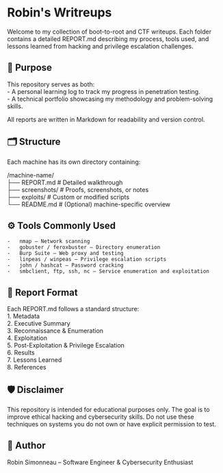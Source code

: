 # Robin's Writreups  

Welcome to my collection of boot-to-root and CTF writeups. Each folder contains a detailed REPORT.md describing my process, tools used, and lessons learned from hacking and privilege escalation challenges.


## 🧩 Purpose

This repository serves as both:  
	-	A personal learning log to track my progress in penetration testing.  
	-	A technical portfolio showcasing my methodology and problem-solving skills.  

All reports are written in Markdown for readability and version control.  


## 🗂 Structure

Each machine has its own directory containing:  

/machine-name/    
├── REPORT.md       # Detailed walkthrough  
├── screenshots/    # Proofs, screenshots, or notes  
├── exploits/       # Custom or modified scripts  
└── README.md       # (Optional) machine-specific overview  
 


## ⚙️ Tools Commonly Used  
	-	nmap – Network scanning  
	-	gobuster / feroxbuster – Directory enumeration  
	-	Burp Suite – Web proxy and testing  
	-	linpeas / winpeas – Privilege escalation scripts  
	-	john / hashcat – Password cracking  
	-	smbclient, ftp, ssh, nc – Service enumeration and exploitation  


## 📘 Report Format  

Each REPORT.md follows a standard structure:   
	1.	Metadata  
	2.	Executive Summary  
	3.	Reconnaissance & Enumeration  
	4.	Exploitation  
	5.	Post-Exploitation & Privilege Escalation  
	6.	Results  
	7.	Lessons Learned  
	8.	References  


## 🛡️ Disclaimer

This repository is intended for educational purposes only. The goal is to improve ethical hacking and cybersecurity skills.
Do not use these techniques on systems you do not own or have explicit permission to test.


##  📅 Author

Robin Simonneau – Software Engineer & Cybersecurity Enthusiast


